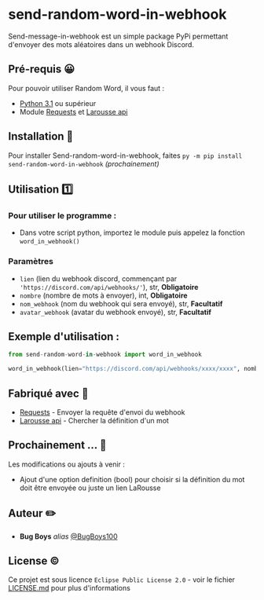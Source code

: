# send-random-word-in-webhook
Send-message-in-webhook est un simple package PyPi permettant d'envoyer des mots aléatoires dans un webhook Discord.

## Pré-requis 😀

Pour pouvoir utiliser Random Word, il vous faut : 

- [Python 3.1](https://www.python.org/downloads/) ou supérieur
- Module [Requests](https://pypi.org/project/requests/) et [Larousse api](https://github.com/quentin-dev/larousse_api)

## Installation 📲

Pour installer Send-random-word-in-webhook, faites `py -m pip install send-random-word-in-webhook` *(prochainement)*

## Utilisation 1️⃣

### Pour utiliser le programme :
- Dans votre script python, importez le module puis appelez la fonction `word_in_webhook()`

### Paramètres 
- `lien` (lien du webhook discord, commençant par `'https://discord.com/api/webhooks/'`), str, __Obligatoire__
- `nombre` (nombre de mots à envoyer), int, __Obligatoire__
- `nom_webhook` (nom du webhook qui sera envoyé), str, __Facultatif__
- `avatar_webhook` (avatar du webhook envoyé), str, __Facultatif__

## Exemple d'utilisation :

```python
from send-random-word-in-webhook import word_in_webhook

word_in_webhook(lien="https://discord.com/api/webhooks/xxxx/xxxx", nombre=2, name_webhook="Mots aléatoires")
```

## Fabriqué avec 🤝

* [Requests](https://pypi.org/project/requests/) - Envoyer la requête d'envoi du webhook
* [Larousse api](https://github.com/quentin-dev/larousse_api) - Chercher la définition d'un mot

## Prochainement ... 🤔

Les modifications ou ajouts à venir :
- Ajout d'une option definition (bool) pour choisir si la définition du mot doit être envoyée ou juste un lien LaRousse

## Auteur ✏️
* **Bug Boys** _alias_ [@BugBoys100](https://github.com/BugBoys100)

## License ©️

Ce projet est sous licence ``Eclipse Public License 2.0`` - voir le fichier [LICENSE.md](LICENSE.md) pour plus d'informations
